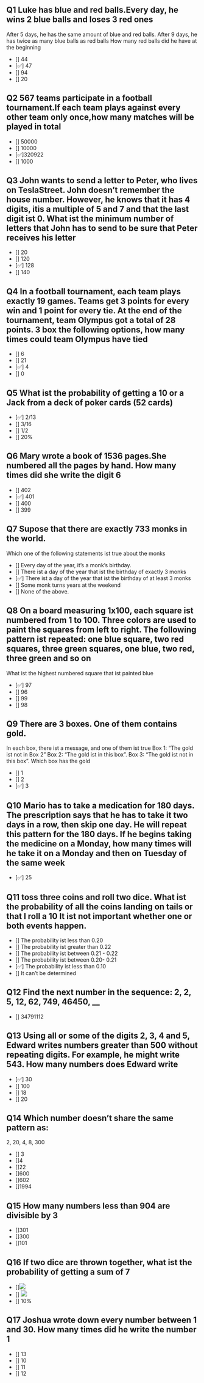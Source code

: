 ## Q1 Luke has blue and red balls.Every day, he wins 2 blue balls and loses 3 red ones

After 5 days, he has the same amount of blue and red balls. After 9 days, he has twice as many blue balls as red balls How many red balls did he have at the beginning

- \[\] 44
- \[✅\] 47
- \[\] 94
- \[\] 20

## Q2 567 teams participate in a football tournament.If each team plays against every other team only once,how many matches will be played in total

- \[\] 50000
- \[\] 10000
- \[✅\]320922
- \[\] 1000

## Q3 John wants to send a letter to Peter, who lives on TeslaStreet. John doesn’t remember the house number. However, he knows that it has 4 digits, itis a multiple of 5 and 7 and that the last digit ist 0. What ist the minimum number of letters that John has to send to be sure that Peter receives his letter

- \[\] 20
- \[\] 120
- \[✅\] 128
- \[\] 140

## Q4 In a football tournament, each team plays exactly 19 games. Teams get 3 points for every win and 1 point for every tie. At the end of the tournament, team Olympus got a total of 28 points. 3 box the following options, how many times could team Olympus have tied

- \[\] 6
- \[\] 21
- \[✅\] 4
- \[\] 0

## Q5 What ist the probability of getting a 10 or a Jack from a deck of poker cards (52 cards)

- \[✅\] 2/13
- \[\] 3/16
- \[\] 1/2
- \[\] 20%

## Q6 Mary wrote a book of 1536 pages.She numbered all the pages by hand. How many times did she write the digit 6

- \[\] 402
- \[✅\] 401
- \[\] 400
- \[\] 399

## Q7 Supose that there are exactly 733 monks in the world.

Which one of the following statements ist true about the monks

- \[\] Every day of the year, it’s a monk’s birthday.
- \[\] There ist a day of the year that ist the birthday of exactly 3 monks
- \[✅\] There ist a day of the year that ist the birthday of at least 3 monks
- \[\] Some monk turns years at the weekend
- \[\] None of the above.

## Q8 On a board measuring 1x100, each square ist numbered from 1 to 100. Three colors are used to paint the squares from left to right. The following pattern ist repeated: one blue square, two red squares, three green squares, one blue, two red, three green and so on

What ist the highest numbered square that ist painted blue

- \[✅\] 97
- \[\] 96
- \[\] 99
- \[\] 98

## Q9 There are 3 boxes. One of them contains gold.

In each box, there ist a message, and one of them ist true Box 1: “The gold ist not in Box 2” Box 2: “The gold ist in this box”. Box 3: “The gold ist not in this box”. Which box has the gold

- \[\] 1
- \[\] 2
- \[✅\] 3

## Q10 Mario has to take a medication for 180 days. The prescription says that he has to take it two days in a row, then skip one day. He will repeat this pattern for the 180 days. If he begins taking the medicine on a Monday, how many times will he take it on a Monday and then on Tuesday of the same week

- \[✅\] 25

## Q11 toss three coins and roll two dice. What ist the probability of all the coins landing on tails or that I roll a 10 It ist not important whether one or both events happen.

- \[\] The probability ist less than 0.20
- \[\] The probability ist greater than 0.22
- \[\] The probability ist between 0.21 - 0.22
- \[\] The probability ist between 0.20- 0.21
- \[✅\] The probability ist less than 0.10
- \[\] It can’t be determined

## Q12 Find the next number in the sequence: 2, 2, 5, 12, 62, 749, 46450, \_\_

- \[\] 34791112

## Q13 Using all or some of the digits 2, 3, 4 and 5, Edward writes numbers greater than 500 without repeating digits. For example, he might write 543. How many numbers does Edward write

- \[✅\] 30
- \[\] 100
- \[\] 18
- \[\] 20

## Q14 Which number doesn’t share the same pattern as:

2, 20, 4, 8, 300

- \[\] 3
- \[\]4
- \[\]22
- \[\]600
- \[\]602
- \[\]1994

## Q15 How many numbers less than 904 are divisible by 3

- \[\]301
- \[\]300
- \[\]101

## Q16 If two dice are thrown together, what ist the probability of getting a sum of 7

- \[\]![](https://render.githubusercontent.com/render/mathmath=\frac%7B1%7D%7B6%7D)
- \[\] ![](https://render.githubusercontent.com/render/math?math=\frac%7B1%7D%7B3%7D)
- \[\] 10%

## Q17 Joshua wrote down every number between 1 and 30. How many times did he write the number 1

- \[\] 13
- \[\] 10
- \[\] 11
- \[\] 12
